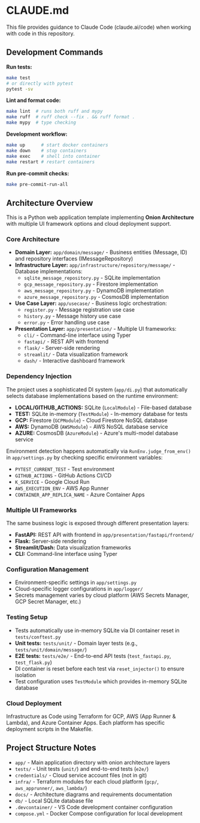 # CLAUDE.md

This file provides guidance to Claude Code (claude.ai/code) when working with code in this repository.

## Development Commands

**Run tests:**
```bash
make test
# or directly with pytest
pytest -sv
```

**Lint and format code:**
```bash
make lint  # runs both ruff and mypy
make ruff  # ruff check --fix . && ruff format .
make mypy  # type checking
```

**Development workflow:**
```bash
make up      # start docker containers
make down    # stop containers
make exec    # shell into container
make restart # restart containers
```

**Run pre-commit checks:**
```bash
make pre-commit-run-all
```

## Architecture Overview

This is a Python web application template implementing **Onion Architecture** with multiple UI framework options and cloud deployment support.

### Core Architecture
- **Domain Layer:** `app/domain/message/` - Business entities (Message, ID) and repository interfaces (IMessageRepository)
- **Infrastructure Layer:** `app/infrastructure/repository/message/` - Database implementations:
  - `sqlite_message_repository.py` - SQLite implementation
  - `gcp_message_repository.py` - Firestore implementation
  - `aws_message_repository.py` - DynamoDB implementation
  - `azure_message_repository.py` - CosmosDB implementation
- **Use Case Layer:** `app/usecase/` - Business logic orchestration:
  - `register.py` - Message registration use case
  - `history.py` - Message history use case
  - `error.py` - Error handling use case
- **Presentation Layer:** `app/presentation/` - Multiple UI frameworks:
  - `cli/` - Command-line interface using Typer
  - `fastapi/` - REST API with frontend
  - `flask/` - Server-side rendering
  - `streamlit/` - Data visualization framework
  - `dash/` - Interactive dashboard framework

### Dependency Injection
The project uses a sophisticated DI system (`app/di.py`) that automatically selects database implementations based on the runtime environment:
- **LOCAL/GITHUB_ACTIONS:** SQLite (`LocalModule`) - File-based database
- **TEST:** SQLite in-memory (`TestModule`) - In-memory database for tests
- **GCP:** Firestore (`GCPModule`) - Cloud Firestore NoSQL database
- **AWS:** DynamoDB (`AWSModule`) - AWS NoSQL database service
- **AZURE:** CosmosDB (`AzureModule`) - Azure's multi-model database service

Environment detection happens automatically via `RunEnv.judge_from_env()` in `app/settings.py` by checking specific environment variables:
- `PYTEST_CURRENT_TEST` - Test environment
- `GITHUB_ACTIONS` - GitHub Actions CI/CD
- `K_SERVICE` - Google Cloud Run
- `AWS_EXECUTION_ENV` - AWS App Runner
- `CONTAINER_APP_REPLICA_NAME` - Azure Container Apps

### Multiple UI Frameworks
The same business logic is exposed through different presentation layers:
- **FastAPI:** REST API with frontend in `app/presentation/fastapi/frontend/`
- **Flask:** Server-side rendering
- **Streamlit/Dash:** Data visualization frameworks
- **CLI:** Command-line interface using Typer

### Configuration Management
- Environment-specific settings in `app/settings.py`
- Cloud-specific logger configurations in `app/logger/`
- Secrets management varies by cloud platform (AWS Secrets Manager, GCP Secret Manager, etc.)

### Testing Setup
- Tests automatically use in-memory SQLite via DI container reset in `tests/conftest.py`
- **Unit tests:** `tests/unit/` - Domain layer tests (e.g., `tests/unit/domain/message/`)
- **E2E tests:** `tests/e2e/` - End-to-end API tests (`test_fastapi.py`, `test_flask.py`)
- DI container is reset before each test via `reset_injector()` to ensure isolation
- Test configuration uses `TestModule` which provides in-memory SQLite database

### Cloud Deployment
Infrastructure as Code using Terraform for GCP, AWS (App Runner & Lambda), and Azure Container Apps. Each platform has specific deployment scripts in the Makefile.

## Project Structure Notes
- `app/` - Main application directory with onion architecture layers
- `tests/` - Unit tests (`unit/`) and end-to-end tests (`e2e/`)
- `credentials/` - Cloud service account files (not in git)
- `infra/` - Terraform modules for each cloud platform (`gcp/`, `aws_apprunner/`, `aws_lambda/`)
- `docs/` - Architecture diagrams and requirements documentation
- `db/` - Local SQLite database file
- `.devcontainer/` - VS Code development container configuration
- `compose.yml` - Docker Compose configuration for local development
